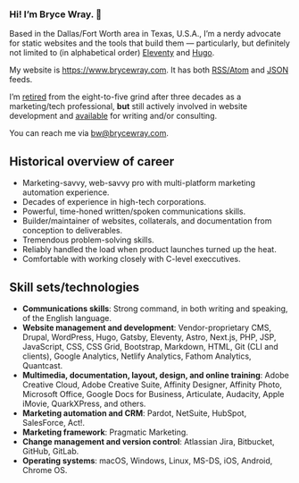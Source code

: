 ### Hi! I’m Bryce Wray. 👋

Based in the Dallas/Fort Worth area in Texas, U.S.A., I’m a nerdy advocate for static websites and the tools that build them — particularly, but definitely not limited to (in alphabetical order) [Eleventy](https://11ty.dev) and [Hugo](https://gohugo.io).

My website is https://www.brycewray.com. It has both [RSS/Atom](https://www.brycewray.com/index.xml) and [JSON](https://www.brycewray.com/index.json) feeds.

I’m [retired](https://www.brycewray.com/posts/2021/09/transition/) from the eight-to-five grind after three decades as a marketing/tech professional, **but** still actively involved in website development and [available](https://www.brycewray.com/contact/) for writing and/or consulting.

You can reach me via [bw@brycewray.com](mailto:bw@brycewray.com).
## Historical overview of career
- Marketing-savvy, web-savvy pro with multi-platform marketing automation experience.
- Decades of experience in high-tech corporations.
- Powerful, time-honed written/spoken communications skills.
- Builder/maintainer of websites, collaterals, and documentation from conception to deliverables.
- Tremendous problem-solving skills.
- Reliably handled the load when product launches turned up the heat.
- Comfortable with working closely with C-level execcutives.
 
## Skill sets/technologies
- **Communications skills**: Strong command, in both writing and speaking, of the English language.
- **Website management and development**: Vendor-proprietary CMS, Drupal, WordPress, Hugo, Gatsby, Eleventy, Astro, Next.js, PHP, JSP, JavaScript, CSS, CSS Grid, Bootstrap, Markdown, HTML, Git (CLI and clients), Google Analytics, Netlify Analytics, Fathom Analytics, Quantcast.
- **Multimedia, documentation, layout, design, and online training**: Adobe Creative Cloud, Adobe Creative Suite, Affinity Designer, Affinity Photo, Microsoft Office, Google Docs for Business, Articulate, Audacity, Apple iMovie, QuarkXPress, and others.
- **Marketing automation and CRM**: Pardot, NetSuite, HubSpot, SalesForce, Act!.
- **Marketing framework**: Pragmatic Marketing.
- **Change management and version control**: Atlassian Jira, Bitbucket, GitHub, GitLab.
- **Operating systems**: macOS, Windows, Linux, MS-DS, iOS, Android, Chrome OS.

<!--
**brycewray/brycewray** is a ✨ _special_ ✨ repository because its `README.md` (this file) appears on your GitHub profile.

Here are some ideas to get you started:

- 🔭 I’m currently working on ...
- 🌱 I’m currently learning ...
- 👯 I’m looking to collaborate on ...
- 🤔 I’m looking for help with ...
- 💬 Ask me about ...
- 📫 How to reach me: ...
- 😄 Pronouns: ...
- ⚡ Fun fact: ...
-->
